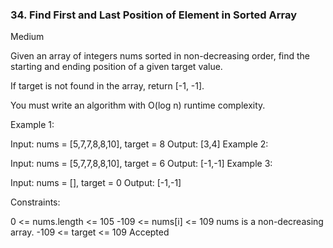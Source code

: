 ### 34. Find First and Last Position of Element in Sorted Array
    
Medium

Given an array of integers nums sorted in non-decreasing order, 
find the starting and ending position of a given target value.

If target is not found in the array, return [-1, -1].

You must write an algorithm with O(log n) runtime complexity.



Example 1:

Input: nums = [5,7,7,8,8,10], target = 8
Output: [3,4]
Example 2:

Input: nums = [5,7,7,8,8,10], target = 6
Output: [-1,-1]
Example 3:

Input: nums = [], target = 0
Output: [-1,-1]


Constraints:

0 <= nums.length <= 105
-109 <= nums[i] <= 109
nums is a non-decreasing array.
-109 <= target <= 109
Accepted
